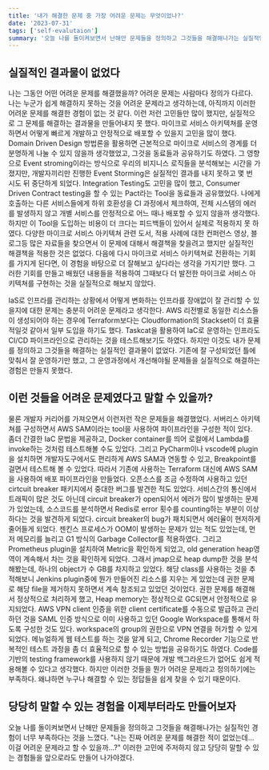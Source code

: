```yaml
---
title: '내가 해결한 문제 중 가장 어려운 문제는 무엇이었나?'
date: '2023-07-31'
tags: ['self-evalutaion']
summary: '오늘 나를 돌이켜보면서 난해만 문제들을 정의하고 그것들을 해결해나가는 실질적인 경험이 너무 부족하다는 것을 느꼈다. "나는 진짜 어려운 문제를 해결한 적이 없었는데... 이걸 어려운 문제라고 할 수 있을까...?" 이러한 고민에 주저하지 않고 당당히 말할 수 있는 경험들을 앞으로라도 만들어 나가야겠다.'
---
```


## 실질적인 결과물이 없었다

나는 그동안 어떤 어려운 문제를 해결했을까? 어려운 문제는 사람마다 정의가 다르다. 나는 누군가 쉽게 해결하지 못하는 것을 어려운 문제라고 생각하는데, 아직까지 이러한 어려운 문제를 해결한 경험이 없는 것 같다. 이런 저런 고민들만 많이 했지만, 실질적으로 그 문제를 해결하는 결과물을 만들어내지 못 했다. 마이크로 서비스 아키텍쳐를 운영하면서 어떻게 빠르게 개발하고 안정적으로 배포할 수 있을지 고민을 많이 했다. Domain Driven Design 방법론을 활용하면 근본적으로 마이크로 서비스의 경계를 더 분명하게 나눌 수 있지 않을까 생각했었고, 그것을 동료들과 공유하기도 하였다. 그 영향으로 Event stroming이라는 방식으로 우리의 비지니스 로직들을 분석해보는 시간을 가졌지만, 개발자끼리만 진행한 Event Storming은 실질적인 결과를 내지 못하고 몇 번 시도 뒤 중단하게 되었다. Integration Testing도 고민을 많이 했고, Consumer Driven Contract testing을 할 수 있는 Pact라는 Tool을 동료들과 공유했었다. 나에게 호출하는 다른 서비스들에게 하위 호환성을 CI 과정에서 체크하여, 전체 시스템의 에러를 발생하지 않고 개별 서비스를 안정적으로 어느 때나 배포할 수 있지 않을까 생각했다. 하지만 이 Tool을 도입하는 비용이 더 크다는 피드백들이 있어서 실제로 적용하지 못 하였다. 다양한 마이크로 서비스 아키텍쳐 관련 도서, 적용 사례에 대한 컨퍼런스 영상, 블로그등 많은 자료들을 찾으면서 이 문제에 대해서 해결책을 찾을려고 했지만 실질적인 해결책을 적용한 것은 없었다. 다음에 다시 마이크로 서비스 아키텍쳐로 전환하는 기회를 가지게 된다면, 이 경험을 바탕으로 더 잘해보고 싶다라는 생각을 가지기만 했다. 그러한 기회를 만들고 배웠던 내용들을 적용하여 그때보다 더 발전한 마이크로 서비스 아키텍쳐를 구현하는 것을 실질적으로 해보지 않았다.

IaS로 인프라를 관리하는 상황에서 어떻게 변화하는 인프라를 장애없이 잘 관리할 수 있을지에 대한 문제는 충분히 어려운 문제라고 생각한다. AWS 리전별로 동일한 리소스들이 생성되어야 하는 경우에 Terraform보다는 Cloudformation의 Stackset이 더 효율적일것 같아서 일부 도입을 하기도 했다. Taskcat을 활용하여 IaC로 운영하는 인프라도 CI/CD 파이프라인으로 관리하는 것을 테스트해보기도 하였다. 하지만 이것도 내가 문제를 정의하고 그것들을 해결하는 실질적인 결과물이 없었다. 기존에 잘 구성되었던 틀에 맞춰서 잘 운영하기만 했고, 그 운영과정에서 개선해야될 문제들을 실질적으로 해결하는 경험은 만들지 못했다.

## 이런 것들을 어려운 문제였다고 말할 수 있을까?

물론 개발자 커리어를 가져오면서 이런저런 작은 문제들을 해결했었다. 서버리스 아키텍쳐를 구성하면서 AWS SAM이라는 tool을 사용하여 파이프라인을 구성한 적이 있다. 좀더 간결한 IaC 문법을 제공하고, Docker container를 띄어 로컬에서 Lambda를 invoke하는 것처럼 테스트해볼 수도 있었다. 그리고 PyCharm이나 vscode에 plugin을 설치하면 개발자도구에서도 편리하게 AWS SAM과 연동할 수 있고, Breakpoint를 걸면서 테스트해 볼 수 있었다. 따라서 기존에 사용하는 Terraform 대신에 AWS SAM을 사용하여 배포 파이프라인을 만들었다. 오픈소스를 조금 수정하여 사용하고 있던 cirtcuit breaker 패키지에서 중대한 버그를 발견한 적도 있었다. 서비스간의 통신에서 트래픽이 많은 것도 아닌데 circuit breaker가 open되어서 에러가 많이 발생하는 문제가 있었는데, 소스코드를 분석하면서 Redis로 error 횟수를 counting하는 부분이 이상하다는 것을 발견하게 되었다. circuit breaker의 bug가 패치되면서 에러율이 현저하게 줄어들게 되었다. 젠킨스 프로세스가 OOM이 발생하는 문제가 있는 적도 있었는데, 먼저 메모리를 늘리고 G1 방식의 Garbage Collector를 적용하였다. 그리고 Prometheus plugin을 설치하여 Metric을 확인하게 되었고, old generation heap영역이 계속해서 차는 것을 확인하게 되었다. 그래서 jmap으로 heap dump한 것을 분석해봤는데, 하나의 object가 수 GB를 차지하고 있었다. 해당 class를 사용하는 것을 추적해보니 Jenkins plugin중에 뭔가 만들어진 리소스를 지우는 게 있었는데 권한 문제로 해당 file을 제거하지 못하면서 계속 참조되고 있었던 것이었다. 권한 문제를 해결해서 정상적으로 처리하게 했고, Heap memory는 정상적으로 GC되면서 안정적으로 유지되었다. AWS VPN client 인증을 위한 client certificate를 수동으로 발급하고 관리하던 것을 SAML 인증 방식으로 이미 사용하고 있던 Google Workspace를 통해서 하도록 구성한 것도 있다. workspace의 group의 권한으로 VPN 연결을 허가할 수 있게 되었다. 메뉴얼하게 웹 테스트를 하는 것을 알게 되고, Chrome Recorder 기능으로 반복적인 테스트 과정을 좀 더 효율적으로 할 수 있는 방법을 공유하기도 하였다. Code를 기반의 testing framework를 사용하지 않기 때문에 개발 백그라운드가 없어도 쉽게 적용해볼 수 있다고 생각했다. 하지만 이러한 것들을 뭔가 어려운 문제라고 정의하기에는 부족하다. 왜냐하면 누구나 해결할 수 있는 정답들을 쉽게 찾을 수 있기 때문이다.

## 당당히 말할 수 있는 경험을 이제부터라도 만들어보자

오늘 나를 돌이켜보면서 난해만 문제들을 정의하고 그것들을 해결해나가는 실질적인 경험이 너무 부족하다는 것을 느꼈다. "나는 진짜 어려운 문제를 해결한 적이 없었는데... 이걸 어려운 문제라고 할 수 있을까...?" 이러한 고민에 주저하지 않고 당당히 말할 수 있는 경험들을 앞으로라도 만들어 나가야겠다.

